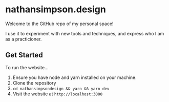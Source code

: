 # nathansimpson.design

Welcome to the GitHub repo of my personal space!

I use it to experiment with new tools and techniques, and express who I am as a practicioner.

## Get Started

To run the website...

1. Ensure you have node and yarn installed on your machine.
2. Clone the repository
3. `cd nathansimpsondesign && yarn && yarn dev`
4. Visit the website at `http://localhost:3000`
